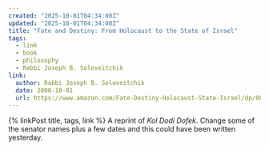```yaml
---
created: "2025-10-01T04:34:08Z"
updated: "2025-10-01T04:34:08Z"
title: "Fate and Destiny: From Holocaust to the State of Israel"
tags:
  - link
  - book
  - philosophy
  - Rabbi Joseph B. Soloveitchik
link:
  author: Rabbi Joseph B. Soloveitchik
  date: 2000-10-01
  url: https://www.amazon.com/Fate-Destiny-Holocaust-State-Israel/dp/0881256854
---
```


{% linkPost title, tags, link %} A reprint of _Kol Dodi Dofek_. Change some of the senator names plus a few dates and this could have been written yesterday.
